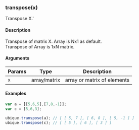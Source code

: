 ### transpose(x)

Transpose X.'


#### Description

Transpose of matrix X. Array is Nx1 as default.  
Transpose of Array is 1xN matrix.  



#### Arguments

|Params|Type|Description
|---------|----|-----------
|`x` | array/matrix | array or matrix of elements


#### Examples

```js
var a = [[5,6,5],[7,8,-1]];
var c = [5,6,3];

ubique.transpose(a); // [ [ 5, 7 ], [ 6, 8 ], [ 5, -1 ] ]
ubique.transpose(c); // [ [ 5 ], [ 6 ], [ 3 ] ]
```

